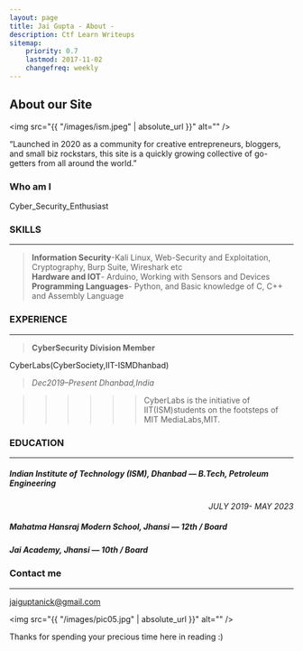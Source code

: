 ```yaml
---
layout: page
title: Jai Gupta - About - 
description: Ctf Learn Writeups
sitemap:
    priority: 0.7
    lastmod: 2017-11-02
    changefreq: weekly
---
```

## About our Site

<span class="image left"><img src="{{ "/images/ism.jpeg" | absolute_url }}" alt="" /></span>

“Launched in 2020 as a community for creative entrepreneurs, bloggers, and small biz rockstars, this site is a quickly growing collective of go-getters from all around the world.” 

### Who am I
<div class="box">
  <p>
  Cyber_Security_Enthusiast


### SKILLS
---

> **Information Security**-Kali Linux, Web-Security and Exploitation, Cryptography, Burp Suite, Wireshark etc <br>
> **Hardware and IOT**- Arduino, Working with Sensors and Devices<br> 
> **Programming Languages**- Python, and Basic knowledge of C, C++ and Assembly Language



### EXPERIENCE
---
> **CyberSecurity Division Member**
  
  CyberLabs(CyberSociety,IIT-ISMDhanbad)

> <i><span class="tab"></span>Dec2019–Present Dhanbad,India</i>
 
 >>>>>>CyberLabs is the initiative of IIT(ISM)students on the footsteps of MIT MediaLabs,MIT.

### EDUCATION                                                                                             
---

##### Indian Institute of Technology (ISM), Dhanbad — B.Tech, Petroleum Engineering
 
<div style="text-align:right;">
<i>JULY 2019- MAY 2023 </i>
</div>  

##### Mahatma Hansraj Modern School, Jhansi — 12th / Board

##### Jai Academy, Jhansi — 10th / Board


### Contact me
---

[jaiguptanick@gmail.com](mailto:jaiguptanick@gmail.com)

  </p>
</div>

<span class="image left"><img src="{{ "/images/pic05.jpg" | absolute_url }}" alt="" /></span>

Thanks for spending your precious time here in reading :)